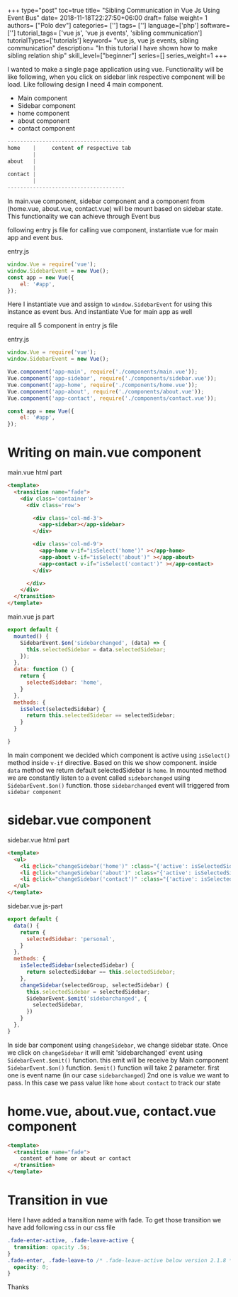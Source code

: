 +++
type="post"
toc=true
title= "Sibling Communication in Vue Js Using Event Bus"
date= 2018-11-18T22:27:50+06:00
draft= false
weight= 1
authors= ["Polo dev"]
categories= ['']
tags= ['']
language=['php']
software=['']
tutorial_tags= ['vue js', 'vue js events', 'sibling communication']
tutorialTypes=['tutorials']
keyword= "vue js, vue js events, sibling communication"
description= "In this tutorial I have shown how to make sibling relation ship"
skill_level=["beginner"]
series=[]
series_weight=1
+++

I wanted to make a single page application using vue. Functionality will be like following,
when you click on sidebar link respective component will be load. Like following design I need 4 main component.

* Main component
* Sidebar component
* home component
* about component
* contact component


~~~js
-------------------------------------
home    |     content of respective tab
        |
about   |
        |
contact |
        |
-------------------------------------
~~~

In main.vue component, sidebar component and a component from (home.vue, about.vue, contact.vue) will be mount based on sidebar state. This functionality we
can achieve through Event bus

following entry js file for calling vue component, instantiate vue for main app and event bus.

<p class="file-desc">
  <span>entry.js</span>
</p>

~~~js
window.Vue = require('vue');
window.SidebarEvent = new Vue();
const app = new Vue({
    el: '#app',
});
~~~

Here I instantiate vue and assign to `window.SidebarEvent` for using this instance as event bus. And instantiate Vue for main app as well

require all 5 component in entry js file

<p class="file-desc">
  <span>entry.js</span>
</p>

~~~js
window.Vue = require('vue');
window.SidebarEvent = new Vue();

Vue.component('app-main', require('./components/main.vue'));
Vue.component('app-sidebar', require('./components/sidebar.vue'));
Vue.component('app-home', require('./components/home.vue'));
Vue.component('app-about', require('./components/about.vue'));
Vue.component('app-contact', require('./components/contact.vue'));

const app = new Vue({
    el: '#app',
});
~~~

# Writing on main.vue component

<p class="file-desc">
  <span>main.vue html part</span>
</p>

~~~html
<template>
  <transition name="fade">
    <div class='container'>
      <div class='row'>

        <div class='col-md-3'>
          <app-sidebar></app-sidebar>
        </div>

        <div class='col-md-9'>
          <app-home v-if="isSelect('home')" ></app-home>
          <app-about v-if="isSelect('about')" ></app-about>
          <app-contact v-if="isSelect('contact')" ></app-contact>
        </div>

      </div>
    </div>
  </transition>
</template>
~~~

<p class="file-desc">
  <span>main.vue js part</span>
</p>

~~~js
export default {
  mounted() {
    SidebarEvent.$on('sidebarchanged', (data) => {
      this.selectedSidebar = data.selectedSidebar;
    });
  },
  data: function () {
    return {
      selectedSidebar: 'home',
    }
  },
  methods: {
    isSelect(selectedSidebar) {
      return this.selectedSidebar == selectedSidebar;
    }
  }

}
~~~

In main component we decided which component is active using `isSelect()` method inside `v-if` directive.
Based on this we show component. inside `data` method we return default selectedSidebar is `home`.
In mounted method we are constantly listen to a event called `sidebarchanged` using `SidebarEvent.$on()` function. those
`sidebarchanged` event will triggered from `sidebar component`

# sidebar.vue component

<p class="file-desc">
  <span>sidebar.vue html part</span>
</p>

~~~html
<template>
  <ul>
    <li @click="changeSidebar('home')" :class="{'active': isSelectedSidebar('home')}">Home</li>
    <li @click="changeSidebar('about')" :class="{'active': isSelectedSidebar('about')}">About</li>
    <li @click="changeSidebar('contact')" :class="{'active': isSelectedSidebar('contact')}">Contact</li>
  </ul>
</template>

~~~

<p class="file-desc">
  <span>sidebar.vue js-part</span>
</p>

~~~js
export default {
  data() {
    return {
      selectedSidebar: 'personal',
    }
  },
  methods: {
    isSelectedSidebar(selectedSidebar) {
      return selectedSidebar == this.selectedSidebar;
    },
    changeSidebar(selectedGroup, selectedSidebar) {
      this.selectedSidebar = selectedSidebar;
      SidebarEvent.$emit('sidebarchanged', {
        selectedSidebar,
      })
    }
  },
}
~~~

In side bar component using `changeSidebar`, we change sidebar state. Once we click on `changeSidebar` it will emit 'sidebarchanged'
event using `SidebarEvent.$emit()` function. this emit will be receive by Main component `SidebarEvent.$on()` function.
`$emit()` function will take 2 parameter. first one is event name (in our case `sidebarchanged`) 2nd one is value we want to pass. In this case we pass
value like `home` `about` `contact` to track our state


# home.vue, about.vue, contact.vue component

~~~html
<template>
  <transition name="fade">
    content of home or about or contact
  </transition>
</template>
~~~

# Transition in vue

Here I have added a transition name with fade. To get those transition we have add following css in our css file

~~~css
.fade-enter-active, .fade-leave-active {
  transition: opacity .5s;
}
.fade-enter, .fade-leave-to /* .fade-leave-active below version 2.1.8 */ {
  opacity: 0;
}
~~~



Thanks
